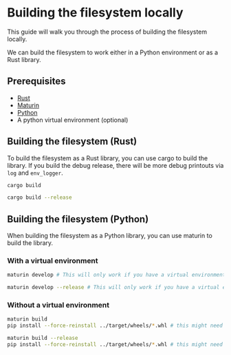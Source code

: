 # Building the filesystem locally

This guide will walk you through the process of building the filesystem locally.

We can build the filesystem to work either in a Python environment or as a Rust library.

## Prerequisites

- [Rust](https://www.rust-lang.org/tools/install)
- [Maturin](https://github.com/PyO3/maturin)
- [Python](https://www.python.org/downloads/)
- A python virtual environment (optional)

## Building the filesystem (Rust)

To build the filesystem as a Rust library, you can use cargo to build the library. If you build the debug release, there will be more debug printouts via `log` and `env_logger`.

```bash
cargo build
```

```bash
cargo build --release
```

## Building the filesystem (Python)

When building the filesystem as a Python library, you can use maturin to build the library.

### With a virtual environment

```bash
maturin develop # This will only work if you have a virtual environment activated
```

```bash
maturin develop --release # This will only work if you have a virtual environment activated
```

### Without a virtual environment

```bash
maturin build
pip install --force-reinstall ../target/wheels/*.whl # this might need to be adjusted to the correct path and file name
```

```bash
maturin build --release
pip install --force-reinstall ../target/wheels/*.whl # this might need to be adjusted to the correct path and file name
```
